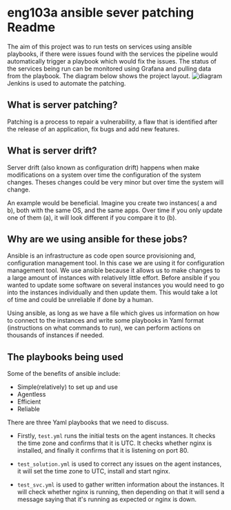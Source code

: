 # eng103a ansible sever patching Readme
The aim of this project was to run tests on services using ansible playbooks, if there were issues found with the services the pipeline would automatically trigger a playbook which would fix the issues. The status of the services being run can be monitored using Grafana and pulling data from the playbook. The diagram below shows the project layout.
![diagram](https://cdn.discordapp.com/attachments/958316995156267068/963098096433262612/unknown.png)
Jenkins is used to automate the patching.

## What is server patching?
Patching is a process to repair a vulnerability, a flaw that is identified after the release of an application, fix bugs and add new features. 

## What is server drift?
Server drift (also known as configuration drift) happens when make modifications on a system over time the configuration of the system changes. Theses changes could be very minor but over time the system will change. 

An example would be beneficial. Imagine you create two instances( a and b), both with the same OS, and the same apps. Over time if you only update one of them (a), it will look different if you compare it to (b).

## Why are we using ansible for these jobs?
Ansible is an infrastructure as code open source provisioning and, configuration management tool. In this case we are using it for configuration management tool. We use ansible because it allows us to make changes to a large amount of instances with relatively little effort. Before ansible if you wanted to update some software on several instances you would need to go into the instances individually and then update them. This would take a lot of time and could be unreliable if done by a human.

Using ansible, as long as we have a file which gives us information on how to connect to the instances and write some playbooks in Yaml format (instructions on what commands to run), we can perform actions on thousands of instances if needed.

## The playbooks being used

Some of the benefits of ansible include:
- Simple(relatively) to set up and use
- Agentless 
- Efficient
- Reliable

There are three Yaml playbooks that we need to discuss. 

- Firstly, `test.yml` runs the initial tests on the agent instances. It checks the time zone and confirms that it is UTC. It checks whether nginx is installed, and finally it confirms that it is listening on port 80.

- `test_solution.yml` is used to correct any issues on the agent instances, it will set the time zone to UTC, install and start nginx.

- `test_svc.yml` is used to gather written information about the instances. It will check whether nginx is running, then depending on that it will send a message saying that it's running as expected or nginx is down.
